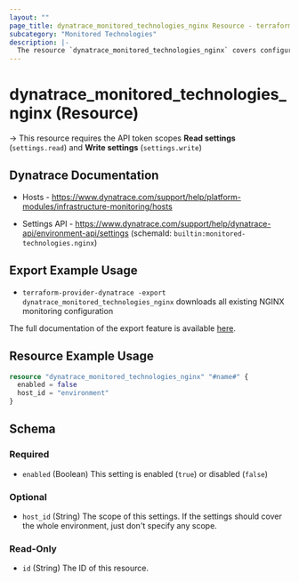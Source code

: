```yaml
---
layout: ""
page_title: dynatrace_monitored_technologies_nginx Resource - terraform-provider-dynatrace"
subcategory: "Monitored Technologies"
description: |-
  The resource `dynatrace_monitored_technologies_nginx` covers configuration to enable/disable NGINX monitoring
---
```


# dynatrace_monitored_technologies_nginx (Resource)

-> This resource requires the API token scopes **Read settings** (`settings.read`) and **Write settings** (`settings.write`)

## Dynatrace Documentation

- Hosts - https://www.dynatrace.com/support/help/platform-modules/infrastructure-monitoring/hosts

- Settings API - https://www.dynatrace.com/support/help/dynatrace-api/environment-api/settings (schemaId: `builtin:monitored-technologies.nginx`)

## Export Example Usage

- `terraform-provider-dynatrace -export dynatrace_monitored_technologies_nginx` downloads all existing NGINX monitoring configuration

The full documentation of the export feature is available [here](https://registry.terraform.io/providers/dynatrace-oss/dynatrace/latest/docs/guides/export-v2).

## Resource Example Usage

```terraform
resource "dynatrace_monitored_technologies_nginx" "#name#" {
  enabled = false
  host_id = "environment"
}
```

<!-- schema generated by tfplugindocs -->
## Schema

### Required

- `enabled` (Boolean) This setting is enabled (`true`) or disabled (`false`)

### Optional

- `host_id` (String) The scope of this settings. If the settings should cover the whole environment, just don't specify any scope.

### Read-Only

- `id` (String) The ID of this resource.
 